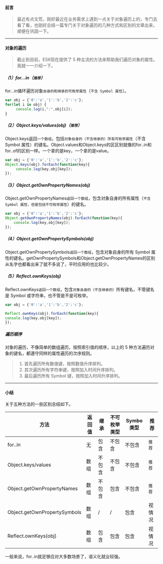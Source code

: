 #### 前言

> 最近有点文荒，刚好最近在业务需求上遇到一点关于对象遍历上的，专门去看了看，也刚好总结一篇专门关于对象遍历的几种方式和区别的文章出来，顺便在巩固一下。

--------

#### 对象的遍历

> 截止到目前，ES6现在提供了 5 种主流的方法来帮助我们遍历对象的属性。我就一一介绍一下。

##### （1）for…in（`推荐`）

for…in循环遍历对象`自身的和继承的可枚举属性`（`不含 Symbol 属性`）。

```javascript
var obj = {'0':'a','1':'b','2':'c'};
for(let i in obj) {
     console.log(i,":",obj[i]);
}
```

##### （2）Object.keys/values(obj)（`推荐`）

Object.keys返回`一个数组`，包括`对象自身的（不含继承的）所有可枚举属性`（不含 Symbol 属性）的键名。Object.values和Object.keys的区区别就像的for..in和for..of的区别一样。一个拿的是key，一个拿的是value。

```javascript
var obj = {'0':'a','1':'b','2':'c'};
Object.keys(obj).forEach(function(key){
     console.log(key,obj[key]);
});
```

##### （3）Object.getOwnPropertyNames(obj)

Object.getOwnPropertyNames`返回一个数组`，包含对象自身的所有属性（`不含 Symbol 属性，但是包括不可枚举属性`）的键名。

```javascript
var obj = {'0':'a','1':'b','2':'c'};
Object.getOwnPropertyNames(obj).forEach(function(key){
    console.log(key,obj[key]);
});
```

##### （4）Object.getOwnPropertySymbols(obj)

Object.getOwnPropertySymbols`返回一个数组`，包含对象自身的所有 Symbol 属性的键名。getOwnPropertySymbols和Object.getOwnPropertyNames的区别从名字也都看出来了就不多说了，平时应用的也比较少。

##### （5）Reflect.ownKeys(obj)

Reflect.ownKeys`返回一个数组`，包含`对象自身的（不含继承的）`所有键名，不管键名是 Symbol 或字符串，也不管是不是可枚举。

```javascript
var obj = {'0':'a','1':'b','2':'c'};

Reflect.ownKeys(obj).forEach(function(key){
console.log(key,obj[key]);
});
```

##### 遍历顺序

对象的遍历，不像简单的数组遍历，按照索引值的顺序，以上的 5 种方法遍历对象的键名，都遵守同样的属性遍历的次序规则。

> 1. 首先遍历所有数值键，按照数值升序排列。
> 2. 其次遍历所有字符串键，按照加入时间升序排列。
> 3. 最后遍历所有 Symbol 键，按照加入时间升序排列。

-----

#### 小结

关于五种方法的一些区别总结如下。

| 方法                         | 返回值 | 继承   | 不可枚举类型 | Symbo类型 | 推荐   |
| ---------------------------- | ------ | ------ | ------------ | --------- | ------ |
| for..in                      | 无     | 包含   | 不包含       | 不包含    | `推荐` |
| Object.keys/values           | 数组   | 不包含 | 不包含       | 不包含    | `推荐` |
| Object.getOwnPropertyNames   | 数组   | 不包含 | 包含         | 不包含    | `推荐` |
| Object.getOwnPropertySymbols | 数组   | /      | /            | 包含      | 视情况 |
| Reflect.ownKeys(obj)         | 数组   | 包含   | 包含         | 包含      | 视情况 |

一般来说，for..in就足够应对大多数场景了，语义化就业较强。